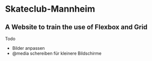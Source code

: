 # Skateclub-Mannheim

## A Website to train the use of Flexbox and Grid

Todo
+ Bilder anpassen
+ @media schereiben für kleinere Bildschirme
